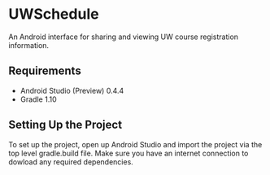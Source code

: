 UWSchedule
==========

An Android interface for sharing and viewing UW course registration information.

## Requirements

* Android Studio (Preview) 0.4.4
* Gradle 1.10


## Setting Up the Project

To set up the project, open up Android Studio and import the project via the top level gradle.build file. Make sure you have an internet connection to dowload any required dependencies.
